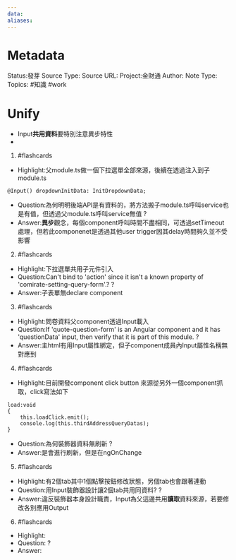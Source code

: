 ```yaml
---
data:
aliases:
---
```

# Metadata
Status:發芽
Source Type:
Source URL:
Project:金財通
Author:
Note Type:
Topics:
#知識 #work 

# Unify
- Input**共用資料**要特別注意異步特性
- 

1. #flashcards
- Highlight:父module.ts做一個下拉選單全部來源，後續在透過注入到子module.ts
```
@Input() dropdownInitData: InitDropdownData;
```
- Question:為何明明後端API是有資料的，將方法搬子module.ts呼叫service也是有值，但透過父module.ts呼叫service無值
?
- Answer:**異步**觀念，每個component呼叫時間不盡相同，可透過setTimeout處理，但若此componenet是透過其他user trigger因其delay時間夠久並不受影響


2. #flashcards
- Highlight:下拉選單共用子元件引入
- Question:Can't bind to 'action' since it isn't a known property of 'comirate-setting-query-form'.?
?
- Answer:子表單無declare component

3. #flashcards
- Highlight:問卷資料父component透過Input載入
- Question:If 'quote-question-form' is an Angular component and it has 'questionData' input, then verify that it is part of this module.
?
- Answer:主html有用Input屬性綁定，但子component成員內Input屬性名稱無對應到

4. #flashcards
- Highlight:目前開發component click button 來源從另外一個component抓取，click寫法如下
```
load:void
{
    this.loadClick.emit();
    console.log(this.thirdAddressQueryDatas);
}
```
- Question:為何裝飾器資料無刷新
?
- Answer:是會進行刷新，但是在ngOnChange

5. #flashcards
- Highlight:有2個tab其中1個點擊按鈕修改狀態，另個tab也會跟著連動
- Question:用Input裝飾器設計讓2個tab共用同資料?
?
- Answer:違反裝飾器本身設計職責，Input為父這邊共用**讀取**資料來源，若要修改各別應用Output


6. #flashcards
- Highlight:
- Question:
?
- Answer:
